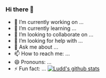 ### Hi there 👋

<!--
**Ludidi/Ludidi** is a ✨ _special_ ✨ repository because its `README.md` (this file) appears on your GitHub profile.

Here are some ideas to get you started:

-->
- 🔭 I’m currently working on ...
- 🌱 I’m currently learning ...
- 👯 I’m looking to collaborate on ...
- 🤔 I’m looking for help with ...
- 💬 Ask me about ...
- 📫 How to reach me: ...
- 😄 Pronouns: ...
- ⚡ Fun fact: ...
[![Ludd's github stats](https://github-readme-stats.vercel.app/api?username=ludidi)](https://github.com/anuraghazra/github-readme-stats)
